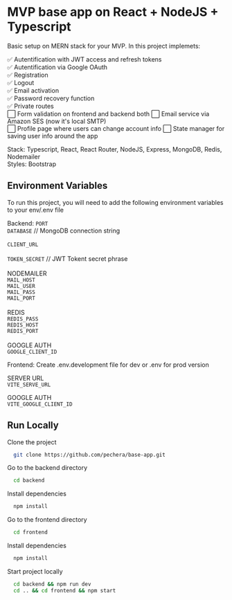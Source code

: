 # MVP base app on React + NodeJS + Typescript

Basic setup on MERN stack for your MVP. In this project implemets:

✅ Autentification with JWT access and refresh tokens\
✅ Autentification via Google OAuth\
✅ Registration\
✅ Logout\
✅ Email activation\
✅ Password recovery function\
✅ Private routes\
⬜️ Form validation on frontend and backend both
⬜️ Email service via Amazon SES (now it's local SMTP)\
⬜️ Profile page where users can change account info
⬜️ State manager for saving user info around the app

Stack: Typescript, React, React Router, NodeJS, Express, MongoDB, Redis, Nodemailer\
Styles: Bootstrap

## Environment Variables

To run this project, you will need to add the following environment variables to your env/.env file

Backend:
`PORT`\
`DATABASE` // MongoDB connection string\
\
`CLIENT_URL`\
\
`TOKEN_SECRET` // JWT Tokent secret phrase\
\
NODEMAILER\
`MAIL_HOST`\
`MAIL_USER`\
`MAIL_PASS`\
`MAIL_PORT`\
\
REDIS\
`REDIS_PASS`\
`REDIS_HOST`\
`REDIS_PORT`\
\
GOOGLE AUTH\
`GOOGLE_CLIENT_ID`

Frontend:
Create .env.development file for dev or .env for prod version

SERVER URL\
`VITE_SERVE_URL`

GOOGLE AUTH\
`VITE_GOOGLE_CLIENT_ID`

## Run Locally

Clone the project

```bash
  git clone https://github.com/pechera/base-app.git
```

Go to the backend directory

```bash
  cd backend
```

Install dependencies

```bash
  npm install
```

Go to the frontend directory

```bash
  cd frontend
```

Install dependencies

```bash
  npm install
```

Start project locally

```bash
  cd backend && npm run dev
  cd .. && cd frontend && npm start
```
